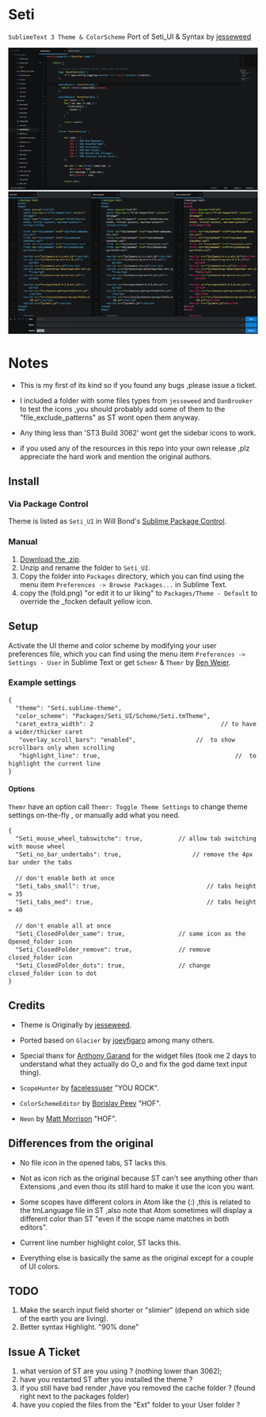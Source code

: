 # Seti

`SublimeText 3 Theme & ColorScheme` Port of Seti_UI & Syntax by [jesseweed](https://github.com/jesseweed/seti-ui)

![Seti Screenshot](screenshot-1.png)
![Seti Screenshot](screenshot-2.png)


# Notes
- This is my first of its kind so if you found any bugs ,please issue a ticket.

- I included a folder with some files types from `jesseweed` and `DanBrooker` to test the icons ,you should probably add some of them to the "file_exclude_patterns" as ST wont open them anyway.

- Any thing less than 'ST3 Build 3062' wont get the sidebar icons to work.

- if you used any of the resources in this repo into your own release ,plz appreciate the hard work and mention the original authors.


## Install

### Via Package Control

Theme is listed as `Seti_UI` in Will Bond's [Sublime Package Control](https://sublime.wbond.net).

### Manual

1. [Download the .zip](https://github.com/ctf0/Seti_ST3/archive/master.zip).
2. Unzip and rename the folder to ``Seti_UI``.
3. Copy the folder into `Packages` directory, which you can find using the menu item `Preferences -> Browse Packages...` in Sublime Text.
4. copy the (fold.png) "or edit it to ur liking" to ``Packages/Theme - Default`` to override the _focken default yellow icon.

## Setup

Activate the UI theme and color scheme by modifying your user preferences file, which you can find using the menu item `Preferences -> Settings - User` in Sublime Text or get `Schemr` & `Themr` by [Ben Weier](https://github.com/benweier).

### Example settings
```
{
  "theme": "Seti.sublime-theme",
  "color_scheme": "Packages/Seti_UI/Scheme/Seti.tmTheme",
  "caret_extra_width": 2                                    // to have a wider/thicker caret
   "overlay_scroll_bars": "enabled",                 //  to show scrollbars only when scrolling
   "highlight_line": true,                                      //  to highlight the current line
}
```

#### Options
`Themr` have an option call ``Themr: Toggle Theme Settings`` to change theme settings on-the-fly , or manually add what you need.

```
{
  "Seti_mouse_wheel_tabswitche": true,      	// allow tab switching with mouse wheel
  "Seti_no_bar_undertabs": true,                  	// remove the 4px bar under the tabs

  // don't enable both at once
  "Seti_tabs_small": true,                            	// tabs height = 35
  "Seti_tabs_med": true,                             	// tabs height = 40

  // don't enable all at once
  "Seti_ClosedFolder_same": true,            	// same icon as the Opened_folder icon
  "Seti_ClosedFolder_remove": true,         	// remove closed_folder icon
  "Seti_ClosedFolder_dots": true,              	// change closed_folder icon to dot
}
```



## Credits

- Theme is Originally by [jesseweed](https://github.com/jesseweed/seti-ui).

- Ported based on `Glacier` by [joeyfigaro](https://github.com/joeyfigaro/glacier-theme) among many others.

- Special thanx for [Anthony Garand](https://github.com/garand) for the widget files (took me 2 days to understand what they actually do O_o and fix the god dame text input thing).

- `ScopeHunter` by [facelessuser](https://github.com/facelessuser) "YOU ROCK".

- `ColorSchemeEditor` by [Borislav Peev](https://github.com/bobef) "HOF".

- `Neon` by [Matt Morrison](https://github.com/MattDMo/Neon-color-scheme) "HOF".


## Differences from the original

- No file icon in the opened tabs, ST lacks this.

- Not as icon rich as the original because ST can't see anything other than Extensions ,and even thou its still hard to make it use the icon you want.

- Some scopes have different colors in Atom like the (:) ,this is related to the tmLanguage file in ST ,also note that Atom sometimes will display a different color than ST "even if the scope name matches in both editors".

- Current line number highlight color, ST lacks this.

- Everything else is basically the same as the original except for a couple of UI colors.


## TODO

1. Make the search input field shorter or "slimier" (depend on which side of the earth you are living).
2. Better syntax Highlight. "90% done"


## Issue A Ticket
 1. what version of ST are you using ? (nothing lower than 3062);
 2. have you restarted ST after you installed the theme ?
 3. if you still have bad render ,have you removed the cache folder ? (found right next to the packages folder)
 4. have you copied the files from the "Ext" folder to your User folder ?
